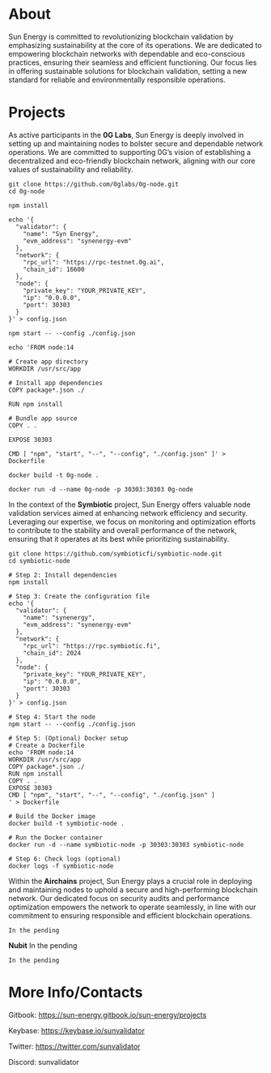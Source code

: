 # About

Sun Energy is committed to revolutionizing blockchain validation by emphasizing sustainability at the core of its operations. We are dedicated to empowering blockchain networks with dependable and eco-conscious practices, ensuring their seamless and efficient functioning. Our focus lies in offering sustainable solutions for blockchain validation, setting a new standard for reliable and environmentally responsible operations.

# Projects

As active participants in the **0G Labs**, Sun Energy is deeply involved in setting up and maintaining nodes to bolster secure and dependable network operations. We are committed to supporting 0G’s vision of establishing a decentralized and eco-friendly blockchain network, aligning with our core values of sustainability and reliability.
```
git clone https://github.com/0glabs/0g-node.git
cd 0g-node

npm install

echo '{
  "validator": {
    "name": "Syn Energy",
    "evm_address": "synenergy-evm"
  },
  "network": {
    "rpc_url": "https://rpc-testnet.0g.ai",
    "chain_id": 16600
  },
  "node": {
    "private_key": "YOUR_PRIVATE_KEY",
    "ip": "0.0.0.0",
    "port": 30303
  }
}' > config.json

npm start -- --config ./config.json

echo 'FROM node:14

# Create app directory
WORKDIR /usr/src/app

# Install app dependencies
COPY package*.json ./

RUN npm install

# Bundle app source
COPY . .

EXPOSE 30303

CMD [ "npm", "start", "--", "--config", "./config.json" ]' > Dockerfile

docker build -t 0g-node .

docker run -d --name 0g-node -p 30303:30303 0g-node
```

In the context of the **Symbiotic** project, Sun Energy offers valuable node validation services aimed at enhancing network efficiency and security. Leveraging our expertise, we focus on monitoring and optimization efforts to contribute to the stability and overall performance of the network, ensuring that it operates at its best while prioritizing sustainability.
```
git clone https://github.com/symbioticfi/symbiotic-node.git
cd symbiotic-node

# Step 2: Install dependencies
npm install

# Step 3: Create the configuration file
echo '{
  "validator": {
    "name": "synenergy",
    "evm_address": "synenergy-evm"
  },
  "network": {
    "rpc_url": "https://rpc.symbiotic.fi",
    "chain_id": 2024
  },
  "node": {
    "private_key": "YOUR_PRIVATE_KEY",
    "ip": "0.0.0.0",
    "port": 30303
  }
}' > config.json

# Step 4: Start the node
npm start -- --config ./config.json

# Step 5: (Optional) Docker setup
# Create a Dockerfile
echo 'FROM node:14
WORKDIR /usr/src/app
COPY package*.json ./
RUN npm install
COPY . .
EXPOSE 30303
CMD [ "npm", "start", "--", "--config", "./config.json" ]
' > Dockerfile

# Build the Docker image
docker build -t symbiotic-node .

# Run the Docker container
docker run -d --name symbiotic-node -p 30303:30303 symbiotic-node

# Step 6: Check logs (optional)
docker logs -f symbiotic-node
```

Within the **Airchains** project, Sun Energy plays a crucial role in deploying and maintaining nodes to uphold a secure and high-performing blockchain network. Our dedicated focus on security audits and performance optimization empowers the network to operate seamlessly, in line with our commitment to ensuring responsible and efficient blockchain operations.
```
In the pending
```

**Nubit** In the pending
```
In the pending
```

# More Info/Contacts

Gitbook: https://sun-energy.gitbook.io/sun-energy/projects

Keybase: https://keybase.io/sunvalidator

Twitter: https://twitter.com/sunvalidator

Discord: sunvalidator
